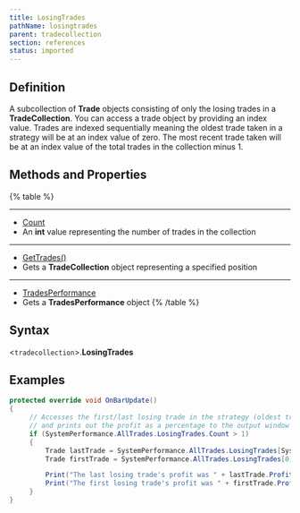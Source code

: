```yaml
---
title: LosingTrades
pathName: losingtrades
parent: tradecollection
section: references
status: imported
---
```


## Definition

A subcollection of **Trade** objects consisting of only the losing trades in a **TradeCollection**. You can access a trade object by providing an index value. Trades are indexed sequentially meaning the oldest trade taken in a strategy will be at an index value of zero. The most recent trade taken will be at an index value of the total trades in the collection minus 1.

## Methods and Properties

{% table %}

---

* [Count](tradecollection_tradescount.htm)
* An **int** value representing the number of trades in the collection

---

* [GetTrades()](gettrades.htm)
* Gets a **TradeCollection** object representing a specified position

---

* [TradesPerformance](tradesperformance.htm)
* Gets a **TradesPerformance** object
{% /table %}

## Syntax

<`tradecollection`>.**LosingTrades**

## Examples

```csharp
protected override void OnBarUpdate()
{
     // Accesses the first/last losing trade in the strategy (oldest trade is at index 0)
     // and prints out the profit as a percentage to the output window
     if (SystemPerformance.AllTrades.LosingTrades.Count > 1)
     {
         Trade lastTrade = SystemPerformance.AllTrades.LosingTrades[SystemPerformance.AllTrades.Count - 1];
         Trade firstTrade = SystemPerformance.AllTrades.LosingTrades[0];

         Print("The last losing trade's profit was " + lastTrade.ProfitPercent);
         Print("The first losing trade's profit was " + firstTrade.ProfitPercent);
     }
}
```
